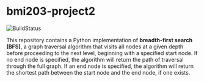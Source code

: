 # bmi203-project2

![BuildStatus](https://github.com/khanu263/bmi203-project2/actions/workflows/Unit%20tests/badge.svg)

This repository contains a Python implementation of **breadth-first search (BFS)**, a graph traversal algorithm that visits all nodes at a given depth before proceeding to the next level, beginning with a specified start node. If no end node is specified, the algorithm will return the path of traversal through the full graph. If an end node is specified, the algorithm will return the shortest path between the start node and the end node, if one exists.